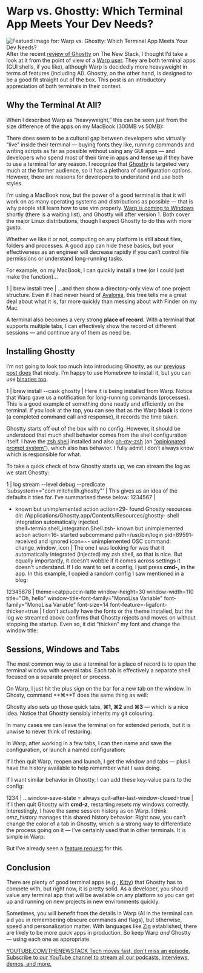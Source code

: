 # Warp vs. Ghostty: Which Terminal App Meets Your Dev Needs?
![Featued image for: Warp vs. Ghostty: Which Terminal App Meets Your Dev Needs?](https://cdn.thenewstack.io/media/2025/01/b4c24844-zyanya-citlalli-dhv25adxf74-unsplashb-1024x576.jpg)
After the recent [review of Ghostty](https://thenewstack.io/ghostty-will-get-you-excited-about-using-a-terminal-again/) on The New Stack, I thought I’d take a look at it from the point of view of a [Warp user](https://thenewstack.io/a-review-of-warp-another-rust-based-terminal/). They are both terminal apps (GUI shells, if you like), although Warp is decidedly more heavyweight in terms of features (including AI). Ghostty, on the other hand, is designed to be a good fit straight out of the box. This post is an introductory appreciation of both terminals in their context.

## Why the Terminal At All?
When I described Warp as “heavyweight,” this can be seen just from the size difference of the apps on my MacBook (300MB vs 50MB):

There does seem to be a cultural gap between developers who virtually “live” inside their terminal — buying fonts they like, running commands and writing scripts as far as possible without using any GUI apps — and developers who spend most of their time in apps and tense up if they have to use a terminal for any reason. I recognize that [Ghostty](https://thenewstack.io/ghostty-will-get-you-excited-about-using-a-terminal-again/) is targeted very much at the former audience, so it has a plethora of configuration options. However, there are reasons for developers to understand and use both styles.

I’m using a MacBook now, but the power of a good terminal is that it will work on as many operating systems and distributions as possible — that is why people still learn how to use vim properly. [Warp is coming to Windows](https://www.warp.dev/windows-terminal) shortly (there is a waiting list), and Ghostty will after version 1. Both cover the major Linux distributions, though I expect Ghostty to do this with more gusto.

Whether we like it or not, computing on any platform is still about files, folders and processes. A good app can hide these basics, but your effectiveness as an engineer will decrease rapidly if you can’t control file permissions or understand long-running tasks.

For example, on my MacBook, I can quickly install a tree (or I could just make the function)…

1 |
brew install tree |
…and then show a directory-only view of one project structure.
Even if I had never heard of [Avalonia](https://thenewstack.io/avalonia-an-open-source-option-for-cross-platform-ui-work/), this tree tells me a great deal about what it is, far more quickly than messing about with Finder on my Mac.

A terminal also becomes a very strong **place of record.** With a terminal that supports multiple tabs, I can effectively show the record of different sessions — and continue any of them as need be.

## Installing Ghostty
I’m not going to look too much into introducing Ghostty, as our [previous post does](https://thenewstack.io/ghostty-will-get-you-excited-about-using-a-terminal-again/) that nicely. I’m happy to use Homebrew to install it, but you can use [binaries too](https://ghostty.org/download).

1 |
brew install --cask ghostty |
Here it is being installed from Warp.
Notice that Warp gave us a notification for long-running commands (processes). This is a good example of something done neatly and efficiently on the terminal. If you look at the top, you can see that as the Warp **block** is done (a completed command call and response), it records the time taken.

Ghostty starts off out of the box with no config. However, it should be understood that much shell behavior comes from the shell configuration itself. I have the [zsh shell](https://www.zsh.org/) installed and also [oh-my-zsh](https://ohmyz.sh/) (an [“opinionated prompt system”](https://thenewstack.io/fosdem-24-can-the-unix-shell-be-improved-hell-yes/)), which also has behavior. I fully admit I don’t always know which is responsible for what.

To take a quick check of how Ghostty starts up, we can stream the log as we start Ghostty:

1 |
log stream --level debug --predicate 'subsystem=="com.mitchellh.ghostty"' |
This gives us an idea of the defaults it tries for. I’ve summarised these below:
1234567 |
- known but unimplemented action action=29- found Ghostty resources dir: /Applications/Ghostty.app/Contents/Resources/ghostty- shell integration automatically injected shell=termio.shell_integration.Shell.zsh- known but unimplemented action action=16- started subcommand path=/usr/bin/login pid=89591- received and ignored icon=~- unimplemented OSC command: change_window_icon |
The one I was looking for was that it automatically integrated (injected) my zsh shell, so that is nice. But equally importantly, it doesn’t wobble if it comes across settings it doesn’t understand.
If I do want to set a config, I just press **cmd-,** in the app. In this example, I copied a random config I saw mentioned in a blog:

12345678 |
theme=catppuccin-latte window-height=30 window-width=110 title="Oh, hello" window-title-font-family="MonoLisa Variable" font-family="MonoLisa Variable" font-size=14 font-feature=-ligafont-thicken=true |
I don’t actually have the fonts or the theme installed, but the log we streamed above confirms that Ghostty rejects and moves on without stopping the startup. Even so, it did “thicken” my font and change the window title:
## Sessions, Windows and Tabs
The most common way to use a terminal for a place of record is to open the terminal window with several tabs. Each tab is effectively a separate shell focused on a separate project or process.

On Warp, I just hit the plus sign on the bar for a new tab on the window. In Ghosty, command **⌘**T does the same thing as well:

Ghostty also sets up those quick tabs, **⌘1, ⌘2** and **⌘3** — which is a nice idea. Notice that Ghostty sensibly inherits my git colouring.

In many cases we can leave the terminal on for extended periods, but it is unwise to never think of restoring.

In Warp, after working in a few tabs, I can then name and save the configuration, or launch a named configuration:

If I then quit Warp, reopen and launch, I get the window and tabs — plus I have the history available to help remember what I was doing.

If I want similar behavior in Ghostty, I can add these key-value pairs to the config:

1234 |
...window-save-state = always quit-after-last-window-closed=true |
If I then quit Ghostty with **cmd**–**z**, restarting resets my windows correctly. Interestingly, I have the same session history as on Warp. I think *omz_history* manages this shared history behavior:
Right now, you can’t change the color of a tab in Ghostty, which is a strong way to differentiate the process going on it — I’ve certainly used that in other terminals. It is simple in Warp:

But I’ve already seen a [feature request](https://github.com/ghostty-org/ghostty/issues/2509) for this.

## Conclusion
There are plenty of good terminal apps (e.g., [Kitty](https://sw.kovidgoyal.net/kitty/)) that Ghostty has to compete with, but right now, it is pretty solid. As a developer, you should value any terminal app that will be available on any platform so you can get up and running on new projects in new environments quickly.

Sometimes, you will benefit from the details in Warp (AI in the terminal can aid you in remembering obscure commands and flags), but otherwise, speed and personalization matter. With languages like [Zig](https://thenewstack.io/introduction-to-zig-a-potential-heir-to-c/) established, there are likely to be more quick apps in production. So keep Warp *and* Ghostty — using each one as appropriate.

[
YOUTUBE.COM/THENEWSTACK
Tech moves fast, don't miss an episode. Subscribe to our YouTube
channel to stream all our podcasts, interviews, demos, and more.
](https://youtube.com/thenewstack?sub_confirmation=1)